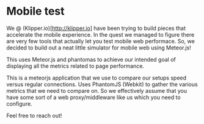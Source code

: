 Mobile test
===========

We @ (Klipper.io)[http://klipper.io] have been trying to build pieces that accelerate the mobile experience. In the quest we managed to figure there are very few tools that actually let you test mobile web performace. So, we decided to build out a neat little simulator for mobile web using Meteor.js!

This uses Meteor.js and phantomas to achieve our intended goal of displaying all the metrics related to page performance.

This is a meteorjs application that we use to compare our setups speed versus regular connections. Uses PhantomJS (Webkit) to gather the various metrics that we need to compare on. So we effectively assume that you have some sort of a web proxy/middleware like us which you need to configure. 

Feel free to reach out!
